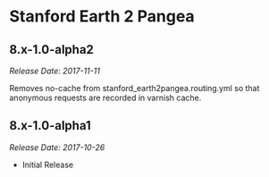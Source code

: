 # Stanford Earth 2 Pangea
8.x-1.0-alpha2
--------------------------------------------------------------------------------
_Release Date: 2017-11-11_

Removes no-cache from stanford_earth2pangea.routing.yml so that anonymous requests
are recorded in varnish cache.

8.x-1.0-alpha1
--------------------------------------------------------------------------------  
_Release Date: 2017-10-26_

- Initial Release
